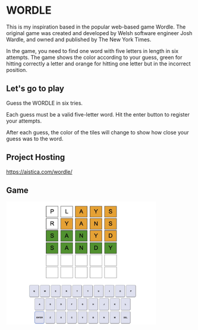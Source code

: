 # WORDLE
This is my inspiration based in the popular web-based game Wordle.
The original game was created and developed by Welsh software engineer Josh Wardle, and owned and published by The New York Times.

In the game, you need to find one word with five letters in length in six attempts.
The game shows the color according to your guess, green for hitting correctly a letter and orange for hitting one letter but in the incorrect position.

## Let's go to play
Guess the WORDLE in six tries.

Each guess must be a valid five-letter word. Hit the enter button to register your attempts.

After each guess, the color of the tiles will change to show how close your guess was to the word.

## Project Hosting 
<https://aistica.com/wordle/>


## Game
<img src="/src/assets/screenshots/won.jpg" width="80%">